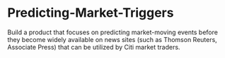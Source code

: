 # Predicting-Market-Triggers
Build a product that focuses on predicting market-moving events before they become widely available on news sites (such as Thomson Reuters, Associate Press) that can be utilized by Citi market traders.

